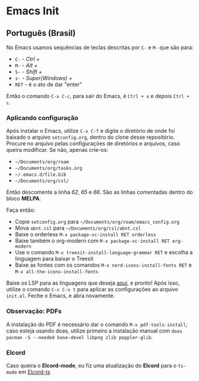 # Emacs Init
## Português (Brasil)
No Emacs usamos sequências de teclas descritas por `C-` e `M-` que são para:
* `C-` - _Ctrl +_
* `M-` - _Alt +_ 
* `S-` - _Shift +_
* `s-` - _Super(Windows) +_
* `RET` - é o ato de dar "enter"

Então o comando `C-x C-c`, para sair do Emacs, é `Ctrl + x` e depois `Ctrl + c`.

### Aplicando configuração
Após instalar o Emacs, utilize `C-x C-f` e digite o diretório de onde foi baixado o arquivo `setconfig.org`, dentro do clone desse repositório. Procure no arquivo pelas configurações de diretórios e arquivos, caso queira modificar. Se não, apenas crie-os:
* `~/Documents/org/roam`
* `~/Documents/org/tasks.org`
* `~/.emacs.d/file.bib`
* `~/Documents/org/csl/`

Então descomente a linha *62*, *65* e *66*. São as linhas comentadas dentro do bloco **MELPA**. 

Faça então:
* Copie `setconfig.org` para `~/Documents/org/roam/emacs_config.org`
* Mova `abnt.csl` para `~/Documents/org/csl/abnt.csl`
* Baixe o orderless `M-x package-vc-install RET orderless`
* Baixe também o org-modern com `M-x package-vc-install RET org-modern`
* Use o comando `M-x treesit-install-language-grammar RET` e escolha a linguagem para baixar o Treesit
* Baixe as fontes com os comandos `M-x nerd-icons-install-fonts RET` e `M-x all-the-icons-install-fonts`

Baixe os LSP para as linguagens que deseja [aqui](https://github.com/joaotavora/eglot?tab=readme-ov-file#connecting-to-a-server), e pronto! Após isso, utilize o comando `C-c C-v t` para aplicar as configurações ao arquivo `init.el`. Feche o Emacs, e abra novamente.

### Observação: PDFs
A instalação do PDF é necessário dar o comando `M-x pdf-tools-install`; caso esteja usando doas, utilize primeiro a instalação manual com `doas pacman -S --needed base-devel libpng zlib poppler-glib`.
### Elcord
Caso queira o **Elcord-mode**, eu fiz uma atualização do **Elcord** para o `ts-mode` em [Elcord-ts](https://github.com/rahvax/elcord-ts)
